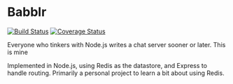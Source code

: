 Babblr
==========

[![Build Status](https://travis-ci.org/matthewbdaly/babblr.svg)](https://travis-ci.org/matthewbdaly/babblr)
[![Coverage Status](https://coveralls.io/repos/matthewbdaly/babblr/badge.png?branch=master)](https://coveralls.io/r/matthewbdaly/babblr?branch=master)

Everyone who tinkers with Node.js writes a chat server sooner or later. This is mine

Implemented in Node.js, using Redis as the datastore, and Express to handle routing. Primarily a personal project to learn a bit about using Redis.
